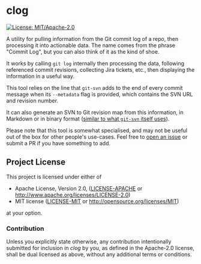 # clog
[![License: MIT/Apache-2.0](https://img.shields.io/badge/license-MIT%2FApache--2.0-blue.svg)](LICENSE-MIT)

A utility for pulling information from the Git commit log of a repo, then processing it into actionable data.
The name comes from the phrase "Commit Log", but you can also think of it as the kind of shoe.

It works by calling `git log` internally then processing the data, following referenced commit revisions, collecting
Jira tickets, etc., then displaying the information in a useful way.

This tool relies on the line that `git-svn` adds to the end of every commit message when its `--metadata` flag is
provided, which contains the SVN URL and revision number.

It can also generate an SVN to Git revision map from this information, in Markdown or in binary format
([similar to what `git-svn` itself uses](https://github.com/git/git/blob/eea7033409a0ed713c78437fc76486983d211e25/perl/Git/SVN.pm#L2188-L2214)).

Please note that this tool is somewhat specialised, and may not be useful out of the box for other people's use-cases.
Feel free to [open an issue](https://github.com/zedseven/clog/issues/new) or submit a PR if you have something to add.

## Project License
This project is licensed under either of

- Apache License, Version 2.0, ([LICENSE-APACHE](LICENSE-APACHE) or
  http://www.apache.org/licenses/LICENSE-2.0)
- MIT license ([LICENSE-MIT](LICENSE-MIT) or
  http://opensource.org/licenses/MIT)

at your option.

### Contribution
Unless you explicitly state otherwise, any contribution intentionally submitted
for inclusion in *clog* by you, as defined in the Apache-2.0 license,
shall be dual licensed as above, without any additional terms or conditions.
